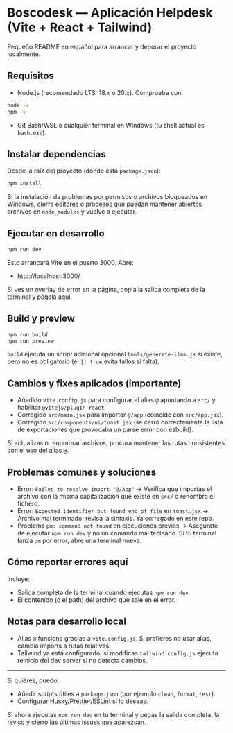 # Boscodesk — Aplicación Helpdesk (Vite + React + Tailwind)

Pequeño README en español para arrancar y depurar el proyecto localmente.

## Requisitos
- Node.js (recomendado LTS: 18.x o 20.x). Comprueba con:

```bash
node -v
npm -v
```

- Git Bash/WSL o cualquier terminal en Windows (tu shell actual es `bash.exe`).

## Instalar dependencias
Desde la raíz del proyecto (donde está `package.json`):

```bash
npm install
```

Si la instalación da problemas por permisos o archivos bloqueados en Windows, cierra editores o procesos que puedan mantener abiertos archivos en `node_modules` y vuelve a ejecutar.

## Ejecutar en desarrollo
```bash
npm run dev
```

Esto arrancará Vite en el puerto 3000. Abre:
- http://localhost:3000/

Si ves un overlay de error en la página, copia la salida completa de la terminal y pégala aquí.

## Build y preview
```bash
npm run build
npm run preview
```

`build` ejecuta un script adicional opcional `tools/generate-llms.js` si existe, pero no es obligatorio (el `|| true` evita fallos si falta).

## Cambios y fixes aplicados (importante)
- Añadido `vite.config.js` para configurar el alias `@` apuntando a `src/` y habilitar `@vitejs/plugin-react`.
- Corregido `src/main.jsx` para importar `@/app` (coincide con `src/app.jsx`).
- Corregido `src/components/ui/toast.jsx` (se cerró correctamente la lista de exportaciones que provocaba un parse error con esbuild).

Si actualizas o renombrar archivos, procura mantener las rutas consistentes con el uso del alias `@`.

## Problemas comunes y soluciones
- Error: `Failed to resolve import "@/App"` → Verifica que importas el archivo con la misma capitalización que existe en `src/` o renombra el fichero.
- Error: `Expected identifier but found end of file` en `toast.jsx` → Archivo mal terminado; revisa la sintaxis. Ya corregado en este repo.
- Problema `pm: command not found` en ejecuciones previas → Asegúrate de ejecutar `npm run dev` y no un comando mal tecleado. Si tu terminal lanza `pm` por error, abre una terminal nueva.

## Cómo reportar errores aquí
Incluye:
- Salida completa de la terminal cuando ejecutas `npm run dev`.
- El contenido (o el path) del archivo que sale en el error.

## Notas para desarrollo local
- Alias `@` funciona gracias a `vite.config.js`. Si prefieres no usar alias, cambia imports a rutas relativas.
- Tailwind ya está configurado; si modificas `tailwind.config.js` ejecuta reinicio del dev server si no detecta cambios.

---
Si quieres, puedo:
- Añadir scripts útiles a `package.json` (por ejemplo `clean`, `format`, `test`).
- Configurar Husky/Prettier/ESLint si lo deseas.

Si ahora ejecutas `npm run dev` en tu terminal y pegas la salida completa, la reviso y cierro las últimas issues que aparezcan.